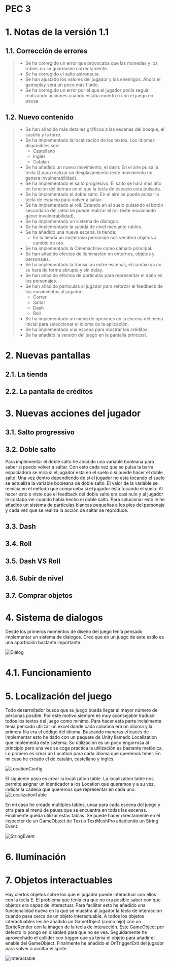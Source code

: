 # PEC 3




# 1. Notas de la versión 1.1

## 1.1. Corrección de errores

>- Se ha corregido un error que provocaba que las monedas y los rubíes no se guardasen correctamente.
>- Se ha corregido el salto astronauta.
>- Se han ajustado los valores del jugador y los enemigos. Ahora el gameplay será un poco más fluído.
>- Se ha corregido un error por el que el jugador podía seguir realizando acciones cuando estaba muerto o con el juego en pausa.

## 1.2. Nuevo contenido

>- Se han añadido más detalles gráficos a las escenas del bosque, el castillo y la torre.
>- Se ha implementado la localización de los textos. Los idiomas disponibles son:
>   - Castellano
>   - Inglés
>   - Catalan
>- Se ha añadido un nuevo movimiento, el dash: En el aire pulsa la tecla Q para realizar un desplazamiento (este movimiento no genera invulnerabilidad).
>- Se ha implementado el salto progresivo. El salto se hará más alto en función del tiempo en el que la tecla de espacio esta pulsada.
>- Se ha implementado el doble salto. En el aire se puede pulsar la tecla de espacio para volver a saltar.
>- Se ha implementado el roll. Estando en el suelo pulsando el botón secundario del ratón se puede realizar el roll (este movimiento gener invulnerabilidad).
>- Se ha implementado un sistema de dialogos.
>- Se ha implementado la subida de nivel mediante rubíes.
>- Se ha añadido una nueva escena, la tienda:
>   - En la tienda un misterioso personaje nos venderá objetos a cambio de oro.
>- Se ha implementado la Cinemachine como cámara principal.
>- Se han añadido efectos de iluminación en entornos, objetos y personajes.
>- Se ha implementado la transición entre escenas, el cambio ya no se hará de forma abrupta y sin delay.
>- Se han añadido efectos de partículas para representar el daño en los personajes.
>- Se han añadido particulas al jugador para reforzar el feedback de los movimientos al jugador:
>   - Correr
>   - Saltar
>   - Dash
>   - Roll
>- Se ha implementado un menú de opciones en la escena del menú inicial para seleccionar el idioma de la aplicación.
>- Se ha implementado una escena para mostrar los créditos.
>- Se ha añadido la versión del juego en la pantalla principal.

# 2. Nuevas pantallas
## 2.1. La tienda
## 2.2. La pantalla de créditos
# 3. Nuevas acciones del jugador

## 3.1. Salto progressivo
## 3.2. Doble salto

Para implementar el doble salto he añadido una variable booleana para saber si puedo volver a saltar. Con esto cada vez que se pulsa la barra espaciadora se mira si el jugador esta en el suelo o si puede hacer el doble salto. Una vez dentro dependiendo de si el jugador no esta tocando el suelo se actualiza la variable booleana de doble salto.
El valor de la variable se reinicia en el método que comprueba si el jugador esta tocando el suelo.
Al hacer esto e visto que el feedback del doble salto era casi nulo y al jugador le costaba ver cuando había hecho el doble salto. Para solucionar esto le he añadido un sistema de partículas blancas pequeñas a los píes del personaje y cada vez que se realiza la acción de saltar se reproduce.

## 3.3. Dash

## 3.4. Roll
## 3.5. Dash VS Roll
## 3.6. Subir de nivel
## 3.7. Comprar objetos

# 4. Sistema de dialogos
Desde los primeros momentos de diseño del juego tenía pensado implementar un sistema de dialogos. Creo que en un juego de este estilo es una aportación bastante importante.

![Dialog](/images/dialog.png)

# 4.1. Funcionamiento





# 5. Localización del juego
Todo desarrollador busca que su juego pueda llegar al mayor número de personas posible. Por este motivo siempre es muy aconsejable traducir todos los textos del juego como mínimo.
Para hacer esta parte incialmente tenía pensado utilizar un excel donde cada columna era un idioma y la primera fila era el código del idioma.
Buscando maneras eficaces de implementar esto he dado con un paquete de Unity llamado Localization que implementa este sistema.
Su utilización es un poco engorrosa al principio pero una vez se coge práctica la utilización es bastante metódica.
Lo primero es crear un Location para cada idioma que queremos tener. En mi caso he creado el de catalán, castellano y inglés.

![LocationConfig](images/LocationConfig.png)

El siguiente paso es crear la localization table. La localization table nos permite asignar un identicador a los Location que queramos y a su vez, indicar la cadena que queremos que representar en cada uno.
![LocalizationTable](images/LocalizationTable.png)

En mi caso he creado múltiples tables, unaa para cada escena del juego y otra para el menú de pausa que se encuentra en todas las escenas.
Finalmente queda utilizar estas tablas. Se puede hacer directamente en el inspector de un GameObject de Text o TextMeshPro añadiendo un String Event.

![StringEvent](images/StringEvent.png)

# 6. Iluminación

# 7. Objetos interactuables
Hay ciertos objetos sobre los que el jugador puede interactuar con ellos con la tecla E. El problema que tenía era que no era posible saber con que objetos era capaz de interactuar.
Para facilitar esto he añadido una funcionalidad nueva en la que se muestra al jugador la tecla de interacción cuando pasa cerca de un objeto interactuable.
A todos los objetos interactuables les he añadido un GameObject (como hijo) con un SpriteRender con la imagen de la tecla de interacción. Este GameObject por defecto lo pongo en disabled para que no se vea.
Seguidamente he aprovechado el collider con trigger que ya tenía el objeto para añadir el enable del GameObject.
Finalmente he añadido el OnTriggerExit del jugador para volver a ocultar el sprite.

![Interactable](images/interactable.png)
